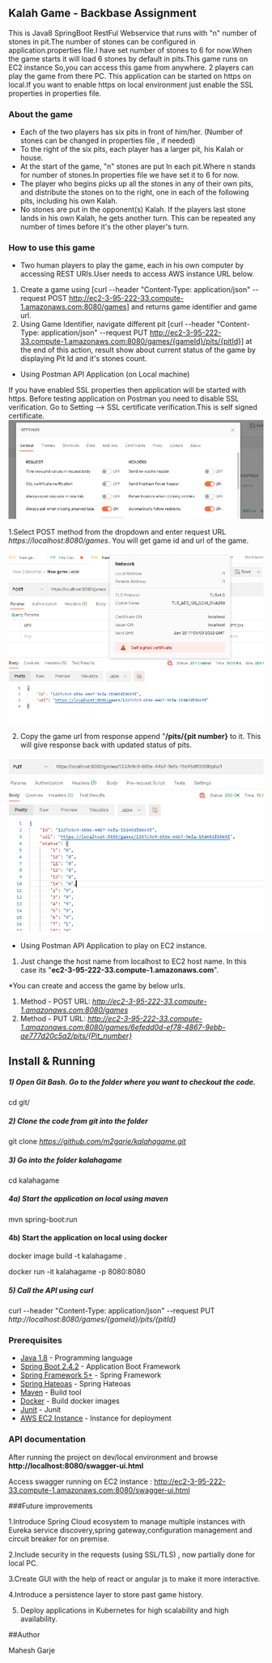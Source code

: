 ## Kalah Game - Backbase Assignment
This is Java8 SpringBoot RestFul Webservice that runs with "n" number of stones in pit.The number of stones can be configured in application.properties file.I have set number of stones to 6 for now.When the game starts it will load 6 stones by default in pits.This game runs on EC2 instance So,you can access this game from anywhere. 2 players can play the game from there PC.
This application can be started on https on local.If you want to enable https on local environment just enable the SSL properties in properties file.

### About the game
* Each of the two players has six pits in front of him/her. (Number of stones can be changed in properties file , if needed)
* To the right of the six pits, each player has a larger pit, his Kalah or house.
* At the start of the game, "n" stones are put In each pit.Where n stands for number of stones.In properties file we have set it to 6 for now.
* The player who begins picks up all the stones in any of their own pits, and distribute the stones on to the right, one in each of the following pits, including his own Kalah.
* No stones are put in the opponent(s) Kalah. If the players last stone lands in his own Kalah, he gets another turn. This can be repeated any number of times before it's the other player's turn.

### How to use this game
* Two human players to play the game, each in his own computer by accessing REST URIs.User needs to access AWS instance URL below.

1. Create a game using [curl --header "Content-Type: application/json" --request POST http://ec2-3-95-222-33.compute-1.amazonaws.com:8080/games] and returns game identifier and game url.
2. Using Game Identifier, navigate different pit [curl --header "Content-Type: application/json" --request PUT  http://ec2-3-95-222-33.compute-1.amazonaws.com:8080/games/{gameId}/pits/{pitId}] at the end of this action, result show about current status of the game by displaying Pit Id and it's stones count.

* Using Postman API Application (on Local machine)

If you have enabled SSL properties then application will be started with https. Before testing application on Postman you need to disable SSL verification.
Go to Setting --> SSL certificate verification.This is self signed certificate.
  ![img.png](img.png)
  

1.Select POST method from the dropdown and enter request URL _https://localhost:8080/games_. You will get game id and url of the game.


![img_1.png](img_1.png)


2. Copy the game url from response append "**/pits/{pit number}** to it. This will give response back with updated status of pits.

![img_2.png](img_2.png)

* Using Postman API Application to play on EC2 instance.
1. Just change the host name from localhost to EC2 host name. In this case its "**ec2-3-95-222-33.compute-1.amazonaws.com**".

*You can create and access the game by below urls.

   1. Method - POST   URL:  _http://ec2-3-95-222-33.compute-1.amazonaws.com:8080/games_
   2. Method - PUT    URL:  _http://ec2-3-95-222-33.compute-1.amazonaws.com:8080/games/6efedd0d-ef78-4867-9ebb-ae777d20c5a2/pits/{Pit_number}_


## Install & Running

##### 1) Open Git Bash. Go to the folder where you want to checkout the code.

cd git/

##### 2) Clone the code from git into the folder

git clone _https://github.com/m2garje/kalahagame.git_

##### 3) Go into the folder kalahagame

cd kalahagame

##### 4a) Start the application on local using maven

mvn spring-boot:run

#### 4b) Start the application on local using docker

docker image build -t kalahagame .

docker run -it kalahagame -p 8080:8080

##### 5) Call the API using curl

curl --header "Content-Type: application/json" --request PUT _http://localhost:8080/games/{gameId}/pits/{pitId}_


### Prerequisites
* [Java 1.8](http://www.oracle.com/technetwork/java/javase/downloads/index.html)  - Programming language
* [Spring Boot 2.4.2](https://spring.io/projects/spring-boot) - Application Boot Framework
* [Spring Framework 5+](https://spring.io/projects/spring-framework) - Spring Framework
* [Spring Hateoas](https://spring.io/projects/spring-hateoas) - Spring Hateoas
* [Maven](https://maven.apache.org/) - Build tool
* [Docker](https://docker.com/) - Build docker images
* [Junit](https://junit.org/junit5/) - Junit
* [AWS EC2 Instance](https://aws.amazon.com/ec2/instance-types/) - Instance for deployment


### API documentation
After running the project on dev/local environment and browse **http://localhost:8080/swagger-ui.html**

Access swagger running on EC2 instance : http://ec2-3-95-222-33.compute-1.amazonaws.com:8080/swagger-ui.html


###Future improvements

1.Introduce Spring Cloud ecosystem to manage multiple instances with Eureka service discovery,spring gateway,configuration management and circuit breaker for on premise.

2.Include security in the requests (using SSL/TLS) , now partially done for local PC.

3.Create GUI with the help of react or angular js to make it more interactive.

4.Introduce a persistence layer to store past game history.

5. Deploy applications in Kubernetes for high scalability and high availability.



##Author

Mahesh Garje


